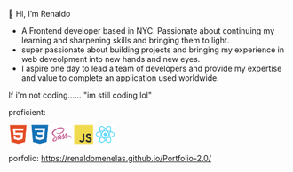 👋 Hi, I’m Renaldo
- A Frontend developer based in NYC. Passionate about continuing my learning and sharpening skills and bringing them to light.
- super passionate about building projects and bringing my experience in web deveolpment into new hands and new eyes.
- I aspire one day to lead a team of developers and provide my expertise and value to complete an application used worldwide. 


If i'm not coding...... "im still coding lol"


proficient:

<img src="images/Html_logo.svg" width="7%" > <img src="images/Css_logo.svg" width="7%" > <img src="images/Sass_logo.svg" width="7%" > <img src="images/Javascript_logo.svg" width="7%" >  <img src="images/React_logo.svg" width="7%" > 



porfolio: https://renaldomenelas.github.io/Portfolio-2.0/
